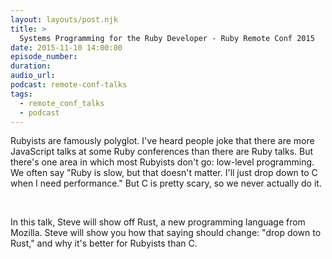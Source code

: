 ```yaml
---
layout: layouts/post.njk
title: >
  Systems Programming for the Ruby Developer - Ruby Remote Conf 2015
date: 2015-11-10 14:00:00
episode_number:
duration:
audio_url:
podcast: remote-conf-talks
tags:
  - remote_conf_talks
  - podcast
---
```


Rubyists are famously polyglot. I've heard people joke that there are more JavaScript talks at some Ruby conferences than there are Ruby talks. But there's one area in which most Rubyists don't go: low-level programming. We often say "Ruby is slow, but that doesn't matter. I'll just drop down to C when I need performance." But C is pretty scary, so we never actually do it.

&nbsp;

In this talk, Steve will show off Rust, a new programming language from Mozilla. Steve will show you how that saying should change: "drop down to Rust," and why it's better for Rubyists than C.
